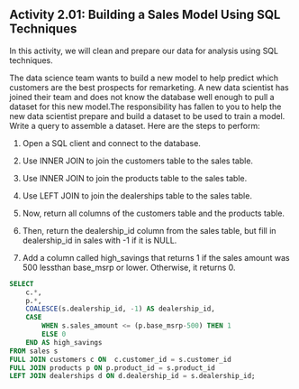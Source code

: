 ## Activity 2.01: Building a Sales Model Using SQL Techniques

In this activity, we will clean and prepare our data for analysis using SQL techniques.

The data science team wants to build a new model to help predict which customers are the best prospects for remarketing. A new data scientist has joined their team and does not know the database well enough to pull a dataset for this new model.The responsibility has fallen to you to help the new data scientist prepare and build a dataset to be used to train a model. Write a query to assemble a dataset. Here are the steps to perform:

1. Open a SQL client and connect to the database.

2. Use INNER JOIN to join the customers table to the sales table.

3. Use INNER JOIN to join the products table to the sales table.

4. Use LEFT JOIN to join the dealerships table to the sales table.

5. Now, return all columns of the customers table and the products table.

6. Then, return the dealership_id column from the sales table, but fill in dealership_id in sales with -1 if it is NULL.

7. Add a column called high_savings that returns 1 if the sales amount was 500 lessthan base_msrp or lower. Otherwise, it returns 0.

```sql
SELECT
    c.*,
    p.*,
    COALESCE(s.dealership_id, -1) AS dealership_id,
    CASE
        WHEN s.sales_amount <= (p.base_msrp-500) THEN 1
        ELSE 0
    END AS high_savings
FROM sales s
FULL JOIN customers c ON  c.customer_id = s.customer_id
FULL JOIN products p ON p.product_id = s.product_id
LEFT JOIN dealerships d ON d.dealership_id = s.dealership_id;
```

